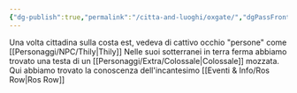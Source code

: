 ```yaml
---
{"dg-publish":true,"permalink":"/citta-and-luoghi/oxgate/","dgPassFrontmatter":true}
---
```


Una volta cittadina sulla costa est, vedeva di cattivo occhio "persone" come [[Personaggi/NPC/Thily\|Thily]]
Nelle suoi sotterranei in terra ferma abbiamo trovato una testa di un [[Personaggi/Extra/Colossale\|Colossale]] mozzata.
Qui abbiamo trovato la conoscenza dell'incantesimo [[Eventi & Info/Ros Row\|Ros Row]]
